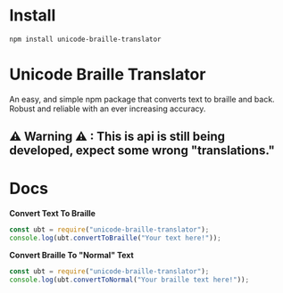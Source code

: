 # Install
```
npm install unicode-braille-translator
```

# Unicode Braille Translator
An easy, and simple npm package that converts text to braille and back. Robust and reliable with an ever increasing accuracy.

## ⚠ Warning ⚠ : This is api is still being developed, expect some wrong "translations."

# Docs
**Convert Text To Braille**
```javascript
const ubt = require("unicode-braille-translator");
console.log(ubt.convertToBraille("Your text here!"));
```

**Convert Braille To "Normal" Text**
```javascript
const ubt = require("unicode-braille-translator");
console.log(ubt.convertToNormal("Your braille text here!"));
```
